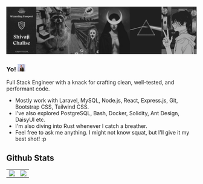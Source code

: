 ![Banner](https://raw.githubusercontent.com/shivajichalise/shivajichalise/main/images/banner.png)

### Yo! ![](https://raw.githubusercontent.com/shivajichalise/shivajichalise/main/images/rick-astley-20.gif)

Full Stack Engineer with a knack for crafting clean, well-tested, and performant code.

- Mostly work with Laravel, MySQL, Node.js, React, Express.js, Git, Bootstrap CSS, Tailwind CSS.
- I've also explored PostgreSQL, Bash, Docker, Solidity, Ant Design, DaisyUI etc.
- I'm also diving into Rust whenever I catch a breather.
- Feel free to ask me anything. I might not know squat, but I'll give it my best shot! :p

## Github Stats

<table>
    <tr>
        <td valign="top" width="50%">
            <img src="https://github-readme-stats.vercel.app/api?username=shivajichalise&theme=dark&hide_border=true&include_all_commits=false&count_private=false" align="left" style="width: 100%" />
        </td>
        <td valign="top" width="50%">
            <img src="https://github-readme-streak-stats.herokuapp.com/?user=shivajichalise&theme=dark&hide_border=true" align="left" style="width: 100%" />
        </td>
    </tr>
</table>
